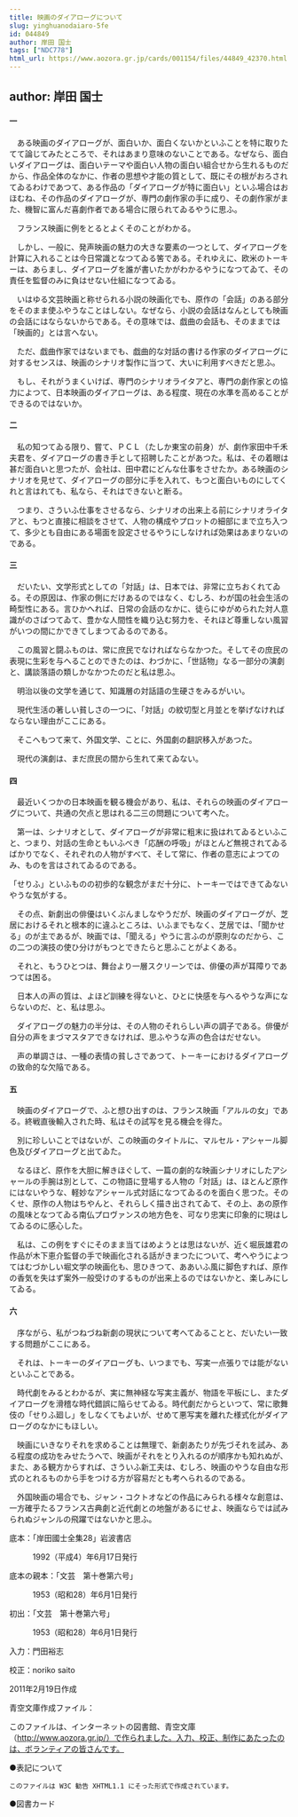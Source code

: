 ```yaml
---
title: 映画のダイアローグについて
slug: yinghuanodaiaro-5fe
id: 044849
author: 岸田 国士
tags: ["NDC778"]
html_url: https://www.aozora.gr.jp/cards/001154/files/44849_42370.html
---
```


## author: 岸田 国士

#### 一




　ある映画のダイアローグが、面白いか、面白くないかといふことを特に取りたてて論じてみたところで、それはあまり意味のないことである。なぜなら、面白いダイアローグは、面白いテーマや面白い人物の面白い組合せから生れるものだから、作品全体のなかに、作者の思想や才能の質として、既にその根がおろされてゐるわけであつて、ある作品の「ダイアローグが特に面白い」といふ場合はおほむね、その作品のダイアローグが、専門の劇作家の手に成り、その劇作家がまた、機智に富んだ喜劇作者である場合に限られてゐるやうに思ふ。

　フランス映画に例をとるとよくそのことがわかる。

　しかし、一般に、発声映画の魅力の大きな要素の一つとして、ダイアローグを計算に入れることは今日常識となつてゐる筈である。それゆえに、欧米のトーキーは、あらまし、ダイアローグを誰が書いたかがわかるやうになつてゐて、その責任を監督のみに負はせない仕組になつてゐる。

　いはゆる文芸映画と称せられる小説の映画化でも、原作の「会話」のある部分をそのまま使ふやうなことはしない。なぜなら、小説の会話はなんとしても映画の会話にはならないからである。その意味では、戯曲の会話も、そのままでは「映画的」とは言へない。

　ただ、戯曲作家ではないまでも、戯曲的な対話の書ける作家のダイアローグに対するセンスは、映画のシナリオ製作に当つて、大いに利用すべきだと思ふ。

　もし、それがうまくいけば、専門のシナリオライタアと、専門の劇作家との協力によつて、日本映画のダイアローグは、ある程度、現在の水準を高めることができるのではないか。



#### 二




　私の知つてゐる限り、嘗て、ＰＣＬ（たしか東宝の前身）が、劇作家田中千禾夫君を、ダイアローグの書き手として招聘したことがあつた。私は、その着眼は甚だ面白いと思つたが、会社は、田中君にどんな仕事をさせたか。ある映画のシナリオを見せて、ダイアローグの部分に手を入れて、もつと面白いものにしてくれと言はれても、私なら、それはできないと断る。

　つまり、さういふ仕事をさせるなら、シナリオの出来上る前にシナリオライタアと、もつと直接に相談をさせて、人物の構成やプロットの細部にまで立ち入つて、多少とも自由にある場面を設定させるやうにしなければ効果はあまりないのである。



#### 三




　だいたい、文学形式としての「対話」は、日本では、非常に立ちおくれてゐる。その原因は、作家の側にだけあるのではなく、むしろ、わが国の社会生活の畸型性にある。言ひかへれば、日常の会話のなかに、徒らにゆがめられた対人意識がのさばつてゐて、豊かな人間性を織り込む努力を、それほど尊重しない風習がいつの間にかできてしまつてゐるのである。

　この風習と闘ふものは、常に庶民でなければならなかつた。そしてその庶民の表現に生彩を与へることのできたのは、わづかに、「世話物」なる一部分の演劇と、講談落語の類しかなかつたのだと私は思ふ。

　明治以後の文学を通じて、知識層の対話語の生硬さをみるがいい。

　現代生活の著しい貧しさの一つに、「対話」の紋切型と月並とを挙げなければならない理由がここにある。

　そこへもつて来て、外国文学、ことに、外国劇の翻訳移入があつた。

　現代の演劇は、まだ庶民の間から生れて来てゐない。



#### 四




　最近いくつかの日本映画を観る機会があり、私は、それらの映画のダイアローグについて、共通の欠点と思はれる二三の問題について考へた。

　第一は、シナリオとして、ダイアローグが非常に粗末に扱はれてゐるといふこと、つまり、対話の生命ともいふべき「応酬の呼吸」がほとんど無視されてゐるばかりでなく、それぞれの人物がすべて、そして常に、作者の意志によつてのみ、ものを言はされてゐるのである。

「せりふ」といふものの初歩的な観念がまだ十分に、トーキーではできてゐないやうな気がする。

　その点、新劇出の俳優はいくぶんましなやうだが、映画のダイアローグが、芝居におけるそれと根本的に違ふところは、いふまでもなく、芝居では、「聞かせる」のが主であるが、映画では、「聞える」やうに言ふのが原則なのだから、この二つの演技の使ひ分けがもつとできたらと思ふことがよくある。

　それと、もうひとつは、舞台より一層スクリーンでは、俳優の声が耳障りであつては困る。

　日本人の声の質は、よほど訓練を得ないと、ひとに快感を与へるやうな声にならないのだ、と、私は思ふ。

　ダイアローグの魅力の半分は、その人物のそれらしい声の調子である。俳優が自分の声をまづマスタアできなければ、思ふやうな声の色合はだせない。

　声の単調さは、一種の表情の貧しさであつて、トーキーにおけるダイアローグの致命的な欠陥である。



#### 五




　映画のダイアローグで、ふと想ひ出すのは、フランス映画「アルルの女」である。終戦直後輸入された時、私はその試写を見る機会を得た。

　別に珍しいことではないが、この映画のタイトルに、マルセル・アシャール脚色及びダイアローグと出てゐた。

　なるほど、原作を大胆に解きほぐして、一篇の劇的な映画シナリオにしたアシャールの手腕は別として、この物語に登場する人物の「対話」は、ほとんど原作にはないやうな、軽妙なアシャール式対話になつてゐるのを面白く思つた。そのくせ、原作の人物はちやんと、それらしく描き出されてゐて、その上、あの原作の風味となつてゐる南仏プロヴァンスの地方色を、可なり忠実に印象的に現はしてゐるのに感心した。

　私は、この例をすぐにそのまま当てはめようとは思はないが、近く堀辰雄君の作品が木下恵介監督の手で映画化される話がきまつたについて、考へやうによつてはむづかしい堀文学の映画化も、思ひきつて、ああいふ風に脚色すれば、原作の香気を失はず案外一般受けのするものが出来上るのではないかと、楽しみにしてゐる。



#### 六




　序ながら、私がつねづね新劇の現状について考へてゐることと、だいたい一致する問題がここにある。

　それは、トーキーのダイアローグも、いつまでも、写実一点張りでは能がないといふことである。

　時代劇をみるとわかるが、実に無神経な写実主義が、物語を平板にし、またダイアローグを滑稽な時代錯誤に陥らせてゐる。時代劇だからといつて、常に歌舞伎の「せりふ廻し」をしなくてもよいが、せめて悪写実を離れた様式化がダイアローグのなかにもほしい。

　映画にいきなりそれを求めることは無理で、新劇あたりが先づそれを試み、ある程度の成功をみせたうへで、映画がそれをとり入れるのが順序かも知れぬが、また、ある観方からすれば、さういふ新工夫は、むしろ、映画のやうな自由な形式のとれるものから手をつける方が容易だとも考へられるのである。

　外国映画の場合でも、ジャン・コクトオなどの作品にみられる様々な創意は、一方確乎たるフランス古典劇と近代劇との地盤があるにせよ、映画ならでは試みられぬジャンルの飛躍ではないかと思ふ。













底本：「岸田國士全集28」岩波書店

　　　1992（平成4）年6月17日発行

底本の親本：「文芸　第十巻第六号」

　　　1953（昭和28）年6月1日発行

初出：「文芸　第十巻第六号」

　　　1953（昭和28）年6月1日発行

入力：門田裕志

校正：noriko saito

2011年2月19日作成

青空文庫作成ファイル：

このファイルは、インターネットの図書館、青空文庫（http://www.aozora.gr.jp/）で作られました。入力、校正、制作にあたったのは、ボランティアの皆さんです。











●表記について


	このファイルは W3C 勧告 XHTML1.1 にそった形式で作成されています。







●図書カード